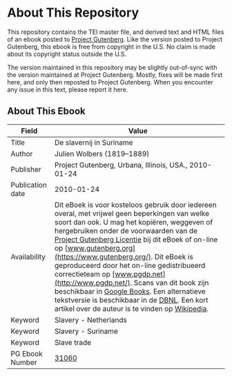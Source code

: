 # About This Repository

This repository contains the TEI master file, and derived text and HTML files of an ebook posted to [Project Gutenberg](https://www.gutenberg.org/). Like the version posted to Project Gutenberg, this ebook is free from copyright in the U.S. No claim is made about its copyright status outside the U.S.

The version maintained in this repository may be slightly out-of-sync with the version maintained at Project Gutenberg. Mostly, fixes will be made first here, and only then reposted to Project Gutenberg. When you encounter any issue in this text, please report it here.

## About This Ebook

| Field | Value |
| ----- | ----- |
| Title | De slavernij in Suriname |
| Author | Julien Wolbers (1819–1889) |
| Publisher | Project Gutenberg, Urbana, Illinois, USA., 2010-01-24 |
| Publication date | 2010-01-24 |
| Availability | Dit eBoek is voor kosteloos gebruik door iedereen overal, met vrijwel geen beperkingen van welke soort dan ook. U mag het kopiëren, weggeven of hergebruiken onder de voorwaarden van de [Project Gutenberg Licentie](https://www.gutenberg.org/license) bij dit eBoek of on-line op [www.gutenberg.org](https://www.gutenberg.org/). Dit eBoek is geproduceerd door het on-line gedistribueerd correctieteam op [www.pgdp.net](http://www.pgdp.net/). Scans van dit book zijn beschikbaar in [Google Books](http://books.google.nl/books?id=jigUAAAAIAAJ). Een alternatieve tekstversie is beschikbaar in de [DBNL](http://www.dbnl.org/tekst/wolb002slav01_01/index.htm). Een kort artikel over de auteur is te vinden op [Wikipedia](http://nl.wikipedia.org/wiki/Julien_Wolbers). |
| Keyword | Slavery - Netherlands |
| Keyword | Slavery - Suriname |
| Keyword | Slave trade |
| PG Ebook Number | [31060](https://www.gutenberg.org/ebooks/31060) |
